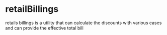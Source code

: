 # retailBillings
retails billings is a utility that can calculate the discounts with various cases and can provide the effective total bill
